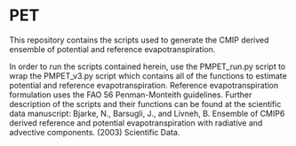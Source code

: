 # PET
This repository contains the scripts used to generate the CMIP derived ensemble of potential and reference evapotranspiration. 

In order to run the scripts contained herein, use the PMPET_run.py script to wrap the PMPET_v3.py script which contains all of the functions to estimate 
potential and reference evapotranspiration. Reference evapotranspiration formulation uses the FAO 56 Penman-Monteith guidelines. Further description of the 
scripts and their functions can be found at the scientific data manuscript: Bjarke, N., Barsugli, J., and Livneh, B. Ensemble of CMIP6 derived reference and potential evapotranspiration with radiative 
and advective components. (2003) Scientific Data. 
